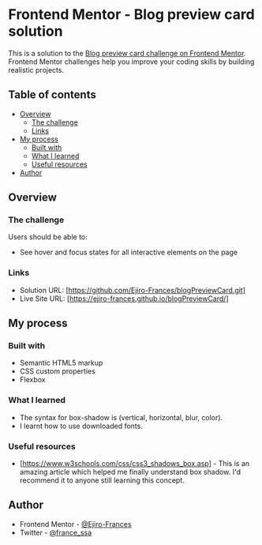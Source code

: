 # Frontend Mentor - Blog preview card solution

This is a solution to the [Blog preview card challenge on Frontend Mentor](https://www.frontendmentor.io/challenges/blog-preview-card-ckPaj01IcS). Frontend Mentor challenges help you improve your coding skills by building realistic projects.

## Table of contents

- [Overview](#overview)
  - [The challenge](#the-challenge)
  - [Links](#links)
- [My process](#my-process)
  - [Built with](#built-with)
  - [What I learned](#what-i-learned)
  - [Useful resources](#useful-resources)
- [Author](#author)

## Overview

### The challenge

Users should be able to:

- See hover and focus states for all interactive elements on the page

### Links

- Solution URL: [https://github.com/Ejiro-Frances/blogPreviewCard.git]
- Live Site URL: [https://ejiro-frances.github.io/blogPreviewCard/]

## My process

### Built with

- Semantic HTML5 markup
- CSS custom properties
- Flexbox

### What I learned

- The syntax for box-shadow is (vertical, horizontal, blur, color).
- I learnt how to use downloaded fonts.

### Useful resources

- [https://www.w3schools.com/css/css3_shadows_box.asp] - This is an amazing article which helped me finally understand box shadow. I'd recommend it to anyone still learning this concept.

## Author

- Frontend Mentor - [@Ejiro-Frances](https://www.frontendmentor.io/profile/Ejiro-Frances)
- Twitter - [@france_ssa](https://www.twitter.com/france_ssa)
